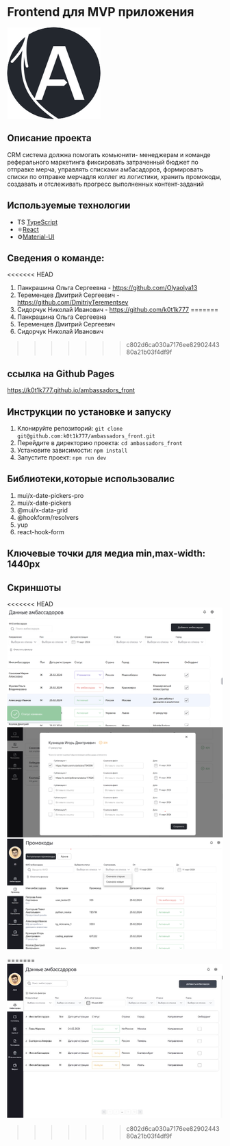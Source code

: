 # Frontend для MVP приложения

![Project Logo](./src/assets/Icon.svg)

## Описание проекта

СRM система должна помогать комьюнити- менеджерам и команде реферального маркетинга фиксировать затраченный бюджет по отправке мерча, управлять списками амбасадоров, формировать списки по отправке мерчадля коллег из логистики, хранить промокоды, создавать и отслеживать прогресс выполненных контент-заданий

## Используемые технологии

- TS [TypeScript](https://www.typescriptlang.org/)
- ⚛️[React](https://ru.reactjs.org/)
- ⚙️[Material-UI](https://material-ui.com/)

## Сведения о команде:

<<<<<<< HEAD
1. Панкрашина Ольга Сергеевна - https://github.com/Olyaolya13
2. Теременцев Дмитрий Сергеевич - https://github.com/DmitriyTerementsev
3. Сидорчук Николай Иванович - https://github.com/k0t1k777
=======
1. Панкрашина Ольга Сергеевна
2. Теременцев Дмитрий Сергеевич
3. Сидорчук Николай Иванович
>>>>>>> c802d6ca030a7176ee8290244380a21b03f4df9f

## ссылка на Github Pages

https://k0t1k777.github.io/ambassadors_front

## Инструкции по установке и запуску

1. Клонируйте репозиторий: `git clone git@github.com:k0t1k777/ambassadors_front.git`
2. Перейдите в директорию проекта: `cd ambassadors_front`
3. Установите зависимости: `npm install`
4. Запустите проект: `npm run dev`

## Библиотеки,которые использовалис

1. mui/x-date-pickers-pro
2. mui/x-date-pickers
3. @mui/x-data-grid
4. @hookform/resolvers
5. yup
6. react-hook-form

## Ключевые точки для медиа min,max-width: 1440px

## Скриншоты

<<<<<<< HEAD
![Screenshot 1](./src/assets/image%20(wecompress.com).png)
![Screenshot 2](./src/assets/image121%20(wecompress.com).png)
![Screenshot 1](./src/assets/image1312%20(wecompress.com).png)

=======
![Screenshot 1](./src/assets/screen.JPG)
>>>>>>> c802d6ca030a7176ee8290244380a21b03f4df9f
